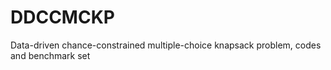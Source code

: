 # DDCCMCKP
Data-driven chance-constrained multiple-choice knapsack problem, codes and benchmark set
